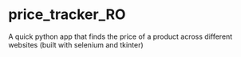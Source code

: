 # price_tracker_RO
A quick python app that finds the price of a product across different websites (built with selenium and tkinter)
